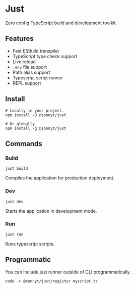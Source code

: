 # Just
Zero config TypeScript build and development toolkit.

## Features
- Fast ESBuild transpiler
- TypeScript type check support
- Live reload
- `.env` file support
- Path alias support
- Typescript script runner
- REPL support

## Install
```shell
# Locally in your project.
npm install -D @sonnyt/just

# Or globally
npm install -g @sonnyt/just
```

## Commands

### Build
`just build`

Compiles the application for production deployment.

### Dev

`just dev`

Starts the application in development mode.

### Run

`just run`

Runs typescript scripts.

## Programmatic
You can include just runner outside of CLI programmatically.
```shell
node -r @sonnyt/just/register myscript.ts
```
